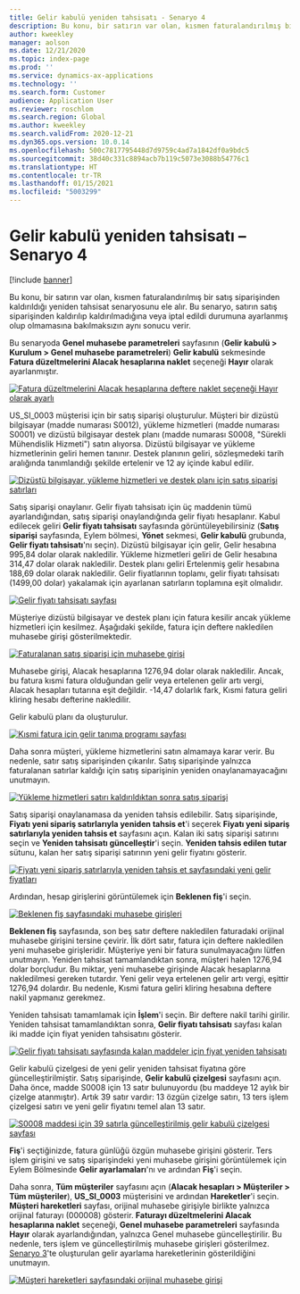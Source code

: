 ```yaml
---
title: Gelir kabulü yeniden tahsisatı - Senaryo 4
description: Bu konu, bir satırın var olan, kısmen faturalandırılmış bir satış siparişinden kaldırıldığı yeniden tahsisat senaryosunu ele alır. Bu senaryo, satırın satış siparişinden kaldırılıp kaldırılmadığına veya iptal edildi durumuna ayarlanmış olup olmamasına bakılmaksızın aynı sonucu verir.
author: kweekley
manager: aolson
ms.date: 12/21/2020
ms.topic: index-page
ms.prod: ''
ms.service: dynamics-ax-applications
ms.technology: ''
ms.search.form: Customer
audience: Application User
ms.reviewer: roschlom
ms.search.region: Global
ms.author: kweekley
ms.search.validFrom: 2020-12-21
ms.dyn365.ops.version: 10.0.14
ms.openlocfilehash: 500c7817795448d7d9759c4ad7a1842df0a9bdc5
ms.sourcegitcommit: 38d40c331c8894acb7b119c5073e3088b54776c1
ms.translationtype: HT
ms.contentlocale: tr-TR
ms.lasthandoff: 01/15/2021
ms.locfileid: "5003299"
---
```

# <a name="revenue-recognition-reallocation--scenario-4"></a>Gelir kabulü yeniden tahsisatı – Senaryo 4

[!include [banner](../includes/banner.md)]

Bu konu, bir satırın var olan, kısmen faturalandırılmış bir satış siparişinden kaldırıldığı yeniden tahsisat senaryosunu ele alır. Bu senaryo, satırın satış siparişinden kaldırılıp kaldırılmadığına veya iptal edildi durumuna ayarlanmış olup olmamasına bakılmaksızın aynı sonucu verir.

Bu senaryoda **Genel muhasebe parametreleri** sayfasının (**Gelir kabulü \> Kurulum \> Genel muhasebe parametreleri**) **Gelir kabulü** sekmesinde **Fatura düzeltmelerini Alacak hesaplarına naklet** seçeneği **Hayır** olarak ayarlanmıştır.

[![Fatura düzeltmelerini Alacak hesaplarına deftere naklet seçeneği Hayır olarak ayarlı](./media/37_rev-rec-scenarios.png)](./media/37_rev-rec-scenarios.png)

US\_SI\_0003 müşterisi için bir satış siparişi oluşturulur. Müşteri bir dizüstü bilgisayar (madde numarası S0012), yükleme hizmetleri (madde numarası S0001) ve dizüstü bilgisayar destek planı (madde numarası S0008, "Sürekli Mühendislik Hizmeti") satın alıyorsa. Dizüstü bilgisayar ve yükleme hizmetlerinin geliri hemen tanınır. Destek planının geliri, sözleşmedeki tarih aralığında tanımlandığı şekilde ertelenir ve 12 ay içinde kabul edilir.

[![Dizüstü bilgisayar, yükleme hizmetleri ve destek planı için satış siparişi satırları](./media/38_rev-rec-scenarios.png)](./media/38_rev-rec-scenarios.png)

Satış siparişi onaylanır. Gelir fiyatı tahsisatı için üç maddenin tümü ayarlandığından, satış siparişi onaylandığında gelir fiyatı hesaplanır. Kabul edilecek geliri **Gelir fiyatı tahsisatı** sayfasında görüntüleyebilirsiniz (**Satış siparişi** sayfasında, Eylem bölmesi, **Yönet** sekmesi, **Gelir kabulü** grubunda, **Gelir fiyatı tahsisatı**'nı seçin). Dizüstü bilgisayar için gelir, Gelir hesabına 995,84 dolar olarak nakledilir. Yükleme hizmetleri geliri de Gelir hesabına 314,47 dolar olarak nakledilir. Destek planı geliri Ertelenmiş gelir hesabına 188,69 dolar olarak nakledilir. Gelir fiyatlarının toplamı, gelir fiyatı tahsisatı (1499,00 dolar) yakalamak için ayarlanan satırların toplamına eşit olmalıdır.

[![Gelir fiyatı tahsisatı sayfası](./media/39_rev-rec-scenarios.png)](./media/39_rev-rec-scenarios.png)

Müşteriye dizüstü bilgisayar ve destek planı için fatura kesilir ancak yükleme hizmetleri için kesilmez. Aşağıdaki şekilde, fatura için deftere nakledilen muhasebe girişi gösterilmektedir.

[![Faturalanan satış siparişi için muhasebe girişi](./media/40_rev-rec-scenarios.png)](./media/40_rev-rec-scenarios.png)

Muhasebe girişi, Alacak hesaplarına 1276,94 dolar olarak nakledilir. Ancak, bu fatura kısmi fatura olduğundan gelir veya ertelenen gelir artı vergi, Alacak hesapları tutarına eşit değildir. -14,47 dolarlık fark, Kısmi fatura geliri kliring hesabı defterine nakledilir.

Gelir kabulü planı da oluşturulur.

[![Kısmi fatura için gelir tanıma programı sayfası](./media/41_rev-rec-scenarios.png)](./media/41_rev-rec-scenarios.png)

Daha sonra müşteri, yükleme hizmetlerini satın almamaya karar verir. Bu nedenle, satır satış siparişinden çıkarılır. Satış siparişinde yalnızca faturalanan satırlar kaldığı için satış siparişinin yeniden onaylanamayacağını unutmayın.

[![Yükleme hizmetleri satırı kaldırıldıktan sonra satış siparişi](./media/42_rev-rec-scenarios.png)](./media/42_rev-rec-scenarios.png)

Satış siparişi onaylanamasa da yeniden tahsis edilebilir. Satış siparişinde, **Fiyatı yeni sipariş satırlarıyla yeniden tahsis et**'i seçerek **Fiyatı yeni sipariş satırlarıyla yeniden tahsis et** sayfasını açın. Kalan iki satış siparişi satırını seçin ve **Yeniden tahsisatı güncelleştir**'i seçin. **Yeniden tahsis edilen tutar** sütunu, kalan her satış siparişi satırının yeni gelir fiyatını gösterir.

[![Fiyatı yeni sipariş satırlarıyla yeniden tahsis et sayfasındaki yeni gelir fiyatları](./media/43_rev-rec-scenarios.png)](./media/43_rev-rec-scenarios.png)

Ardından, hesap girişlerini görüntülemek için **Beklenen fiş**'i seçin.

[![Beklenen fiş sayfasındaki muhasebe girişleri](./media/44_rev-rec-scenarios.png)](./media/44_rev-rec-scenarios.png)

**Beklenen fiş** sayfasında, son beş satır deftere nakledilen faturadaki orijinal muhasebe girişini tersine çevirir. İlk dört satır, fatura için deftere nakledilen yeni muhasebe girişleridir. Müşteriye yeni bir fatura sunulmayacağını lütfen unutmayın. Yeniden tahsisat tamamlandıktan sonra, müşteri halen 1276,94 dolar borçludur. Bu miktar, yeni muhasebe girişinde Alacak hesaplarına nakledilmesi gereken tutardır. Yeni gelir veya ertelenen gelir artı vergi, eşittir 1276,94 dolardır. Bu nedenle, Kısmi fatura geliri kliring hesabına deftere nakil yapmanız gerekmez.

Yeniden tahsisatı tamamlamak için **İşlem**'i seçin. Bir deftere nakil tarihi girilir. Yeniden tahsisat tamamlandıktan sonra, **Gelir fiyatı tahsisatı** sayfası kalan iki madde için fiyat yeniden tahsisatını gösterir.

[![Gelir fiyatı tahsisatı sayfasında kalan maddeler için fiyat yeniden tahsisatı](./media/45_rev-rec-scenarios.png)](./media/45_rev-rec-scenarios.png)

Gelir kabulü çizelgesi de yeni gelir yeniden tahsisat fiyatına göre güncelleştirilmiştir. Satış siparişinde, **Gelir kabulü çizelgesi** sayfasını açın. Daha önce, madde S0008 için 13 satır bulunuyordu (bu maddeye 12 aylık bir çizelge atanmıştır). Artık 39 satır vardır: 13 özgün çizelge satırı, 13 ters işlem çizelgesi satırı ve yeni gelir fiyatını temel alan 13 satır.

[![S0008 maddesi için 39 satırla güncelleştirilmiş gelir kabulü çizelgesi sayfası](./media/46_rev-rec-scenarios.png)](./media/46_rev-rec-scenarios.png)

**Fiş**'i seçtiğinizde, fatura günlüğü özgün muhasebe girişini gösterir. Ters işlem girişini ve satış siparişindeki yeni muhasebe girişini görüntülemek için Eylem Bölmesinde **Gelir ayarlamaları**'nı ve ardından **Fiş**'i seçin.

Daha sonra, **Tüm müşteriler** sayfasını açın (**Alacak hesapları \> Müşteriler \> Tüm müşteriler**), **US\_SI\_0003** müşterisini ve ardından **Hareketler**'i seçin. **Müşteri hareketleri** sayfası, orijinal muhasebe girişiyle birlikte yalnızca orijinal faturayı (000008) gösterir. **Faturayı düzeltmelerini Alacak hesaplarına naklet** seçeneği, **Genel muhasebe parametreleri** sayfasında **Hayır** olarak ayarlandığından, yalnızca Genel muhasebe güncelleştirilir. Bu nedenle, ters işlem ve güncelleştirilmiş muhasebe girişleri gösterilmez. [Senaryo 3](rev-rec-reallocation-scenario-3.md)'te oluşturulan gelir ayarlama hareketlerinin gösterildiğini unutmayın.

[![Müşteri hareketleri sayfasındaki orijinal muhasebe girişi](./media/47_rev-rec-scenarios.png)](./media/47_rev-rec-scenarios.png)
